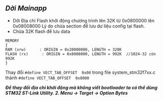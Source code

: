***Dời Mainapp***
--------

- Dời Địa chỉ Flash khởi động chương trình lên 32K từ 0x0800000 lên 0x08008000
Lý do chừa section để lưu dư liệu config tại flash.
- Chừa 32K flash để lưu data

```
MEMORY
{
RAM (xrw)      : ORIGIN = 0x20000000, LENGTH = 320K
FLASH (rx)      : ORIGIN = 0x8008000, LENGTH = 992K  //1024-32 còn 992K
}
```


Thay đổi ```#define VECT_TAB_OFFSET  0x00``` trong file system_stm32f7xx.c thành ```#define VECT_TAB_OFFSET  0x8000 ```

***Để thay đổi địa chỉ khởi động mà không viết bootloader ta có thể dùng  STM32 ST-Link Utility. 2. Menu -> Target -> Option Bytes***

